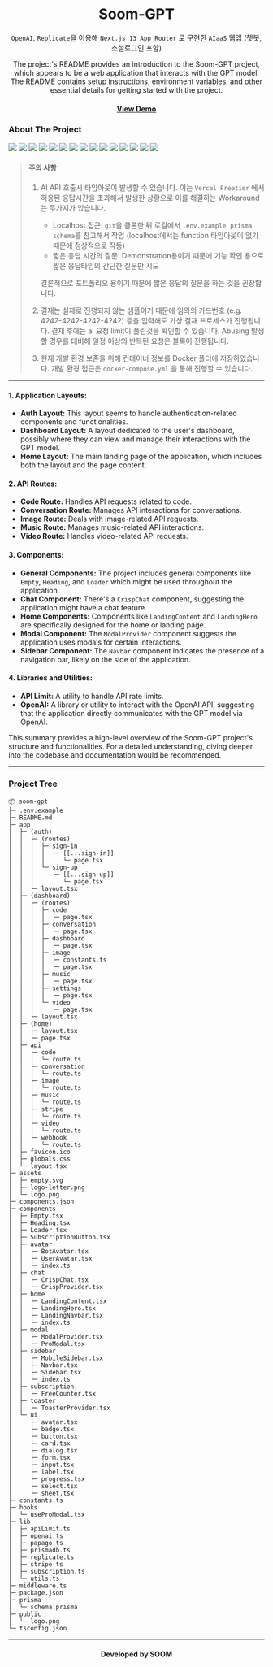 <div align='center'> 
  <h1> Soom-GPT </h1>

`OpenAI`, `Replicate`을 이용해 `Next.js 13 App Router` 로 구현한 `AIaaS` 웹앱 (챗봇, 소셜로그인 포함)

  <p>
    The project's README provides an introduction to the Soom-GPT project, which appears to be a web application that interacts with the GPT model. The README contains setup instructions, environment variables, and other essential details for getting started with the project.
  </p>
</div>

<h4 align="center">
  <a href="https://gpt.soom.today">View Demo</a>
</h4>

### About The Project

<p>
  <img src="https://img.shields.io/badge/Replicate-000000?style=flat-square&logo=farfetch&logoColor=white"/>
  <img src="https://img.shields.io/badge/OpenAI-412991?style=flat-square&logo=openai&logoColor=white"/>
  <img src="https://img.shields.io/badge/Next.js-000000?style=flat-square&logo=Next%2Ejs&logoColor=white"/>
  <img src="https://img.shields.io/badge/Prisma-2D3748?style=flat-square&logo=prisma&logoColor=white"/>
  <img src="https://img.shields.io/badge/PlanetScale-000000?style=flat-square&logo=planetscale&logoColor=white"/>
  <img src="https://img.shields.io/badge/Zustand-4D2B1A?style=flat-square&logo=Ameba&logoColor=white"/>
  <img src="https://img.shields.io/badge/Papago-2DB400?style=flat-square&logo=bower&logoColor=white"/>
  <img src="https://img.shields.io/badge/React Hook Form-EC5990?style=flat-square&logo=reacthookform&logoColor=white"/>
  <img src="https://img.shields.io/badge/Radix UI-161618?style=flat-square&logo=radixui&logoColor=white"/>
  <img src="https://img.shields.io/badge/Axios-5A29E4?style=flat-square&logo=axios&logoColor=white"/>
  <img src="https://img.shields.io/badge/Tailwind CSS-06B6D4?style=flat-square&logo=tailwindcss&logoColor=white"/>
  <img src="https://img.shields.io/badge/TypeScript-3178C6?style=flat-square&logo=typescript&logoColor=white"/>
  <img src="https://img.shields.io/badge/pnpm-F69220?style=flat-square&logo=pnpm&logoColor=white"/>
  <img src="https://img.shields.io/badge/Vercel-000000?style=flat-square&logo=vercel&logoColor=white"/>
  <img src="https://img.shields.io/badge/Docker-2496ED?style=flat-square&logo=docker&logoColor=white"/>
</p>

> #### 주의 사항
>
> 1. AI API 호출시 타임아웃이 발생할 수 있습니다. 이는 `Vercel Freetier` 에서 허용된 응답시간을 초과해서 발생한 상황으로 이를 해결하는 Workaround는 두가지가 있습니다.
>
>    - Localhost 접근: `git`을 클론한 뒤 로컬에서 `.env.example`, `prisma schema`를 참고해서 작업 (localhost에서는 function 타임아웃이 없기 때문에 정상적으로 작동)
>    - 짧은 응답 시간의 질문: Demonstration용이기 때문에 기능 확인 용으로 짧은 응답타임의 간단한 질문만 시도
>
>    결론적으로 포트폴리오 용이기 때문에 짧은 응답의 질문을 하는 것을 권장합니다.
>
> 2. 결재는 실제로 진행되지 않는 샘플이기 때문에 임의의 카드번호 (e.g. 4242-4242-4242-4242) 등을 입력해도 가상 결재 프로세스가 진행됩니다. 결재 후에는 ai 요청 limit이 풀린것을 확인할 수 있습니다. Abusing 발생 할 경우를 대비해 일정 이상의 반복된 요청은 블록이 진행됩니다.
> 3. 현재 개발 환경 보존을 위해 컨테이너 정보를 Docker 폴더에 저장하였습니다. 개발 환경 접근은 `docker-compose.yml` 을 통해 진행할 수 있습니다.

---

#### 1. Application Layouts:

- **Auth Layout:** This layout seems to handle authentication-related components and functionalities.
- **Dashboard Layout:** A layout dedicated to the user's dashboard, possibly where they can view and manage their interactions with the GPT model.
- **Home Layout:** The main landing page of the application, which includes both the layout and the page content.

#### 2. API Routes:

- **Code Route:** Handles API requests related to code.
- **Conversation Route:** Manages API interactions for conversations.
- **Image Route:** Deals with image-related API requests.
- **Music Route:** Manages music-related API interactions.
- **Video Route:** Handles video-related API requests.

#### 3. Components:

- **General Components:** The project includes general components like `Empty`, `Heading`, and `Loader` which might be used throughout the application.
- **Chat Component:** There's a `CrispChat` component, suggesting the application might have a chat feature.
- **Home Components:** Components like `LandingContent` and `LandingHero` are specifically designed for the home or landing page.
- **Modal Component:** The `ModalProvider` component suggests the application uses modals for certain interactions.
- **Sidebar Component:** The `Navbar` component indicates the presence of a navigation bar, likely on the side of the application.

#### 4. Libraries and Utilities:

- **API Limit:** A utility to handle API rate limits.
- **OpenAI:** A library or utility to interact with the OpenAI API, suggesting that the application directly communicates with the GPT model via OpenAI.

This summary provides a high-level overview of the Soom-GPT project's structure and functionalities. For a detailed understanding, diving deeper into the codebase and documentation would be recommended.

---

### Project Tree

```
📦 soom-gpt
├─ .env.example
├─ README.md
├─ app
│  ├─ (auth)
│  │  ├─ (routes)
│  │  │  ├─ sign-in
│  │  │  │  └─ [[...sign-in]]
│  │  │  │     └─ page.tsx
│  │  │  └─ sign-up
│  │  │     └─ [[...sign-up]]
│  │  │        └─ page.tsx
│  │  └─ layout.tsx
│  ├─ (dashboard)
│  │  ├─ (routes)
│  │  │  ├─ code
│  │  │  │  └─ page.tsx
│  │  │  ├─ conversation
│  │  │  │  └─ page.tsx
│  │  │  ├─ dashboard
│  │  │  │  └─ page.tsx
│  │  │  ├─ image
│  │  │  │  ├─ constants.ts
│  │  │  │  └─ page.tsx
│  │  │  ├─ music
│  │  │  │  └─ page.tsx
│  │  │  ├─ settings
│  │  │  │  └─ page.tsx
│  │  │  └─ video
│  │  │     └─ page.tsx
│  │  └─ layout.tsx
│  ├─ (home)
│  │  ├─ layout.tsx
│  │  └─ page.tsx
│  ├─ api
│  │  ├─ code
│  │  │  └─ route.ts
│  │  ├─ conversation
│  │  │  └─ route.ts
│  │  ├─ image
│  │  │  └─ route.ts
│  │  ├─ music
│  │  │  └─ route.ts
│  │  ├─ stripe
│  │  │  └─ route.ts
│  │  ├─ video
│  │  │  └─ route.ts
│  │  └─ webhook
│  │     └─ route.ts
│  ├─ favicon.ico
│  ├─ globals.css
│  └─ layout.tsx
├─ assets
│  ├─ empty.svg
│  ├─ logo-letter.png
│  └─ logo.png
├─ components.json
├─ components
│  ├─ Empty.tsx
│  ├─ Heading.tsx
│  ├─ Loader.tsx
│  ├─ SubscriptionButton.tsx
│  ├─ avatar
│  │  ├─ BotAvatar.tsx
│  │  ├─ UserAvatar.tsx
│  │  └─ index.ts
│  ├─ chat
│  │  ├─ CrispChat.tsx
│  │  └─ CrispProvider.tsx
│  ├─ home
│  │  ├─ LandingContent.tsx
│  │  ├─ LandingHero.tsx
│  │  ├─ LandingNavbar.tsx
│  │  └─ index.ts
│  ├─ modal
│  │  ├─ ModalProvider.tsx
│  │  └─ ProModal.tsx
│  ├─ sidebar
│  │  ├─ MobileSidebar.tsx
│  │  ├─ Navbar.tsx
│  │  ├─ Sidebar.tsx
│  │  └─ index.ts
│  ├─ subscription
│  │  └─ FreeCounter.tsx
│  ├─ toaster
│  │  └─ ToasterProvider.tsx
│  └─ ui
│     ├─ avatar.tsx
│     ├─ badge.tsx
│     ├─ button.tsx
│     ├─ card.tsx
│     ├─ dialog.tsx
│     ├─ form.tsx
│     ├─ input.tsx
│     ├─ label.tsx
│     ├─ progress.tsx
│     ├─ select.tsx
│     └─ sheet.tsx
├─ constants.ts
├─ hooks
│  └─ useProModal.tsx
├─ lib
│  ├─ apiLimit.ts
│  ├─ openai.ts
│  ├─ papago.ts
│  ├─ prismadb.ts
│  ├─ replicate.ts
│  ├─ stripe.ts
│  ├─ subscription.ts
│  └─ utils.ts
├─ middleware.ts
├─ package.json
├─ prisma
│  └─ schema.prisma
├─ public
│  └─ logo.png
└─ tsconfig.json
```

---

<h4 align="center">
  Developed by SOOM
</h4>
